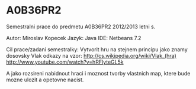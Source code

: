 A0B36PR2
========

Semestralni prace do predmetu A0B36PR2 2012/2013 letni s.

Autor: Miroslav Kopecek
Jazyk: Java
IDE: Netbeans 7.2

Cil prace/zadani semestralky:
Vytvorit hru na stejnem principu jako znamy dosovsky Vlak
odkazy na vzor:
http://cs.wikipedia.org/wiki/Vlak_(hra)
http://www.youtube.com/watch?v=hRFlyteGL5k

A jako rozsireni nabidnout hraci i moznost tvorby vlastnich map, ktere bude mozne ulozit a opetovne nacist.
